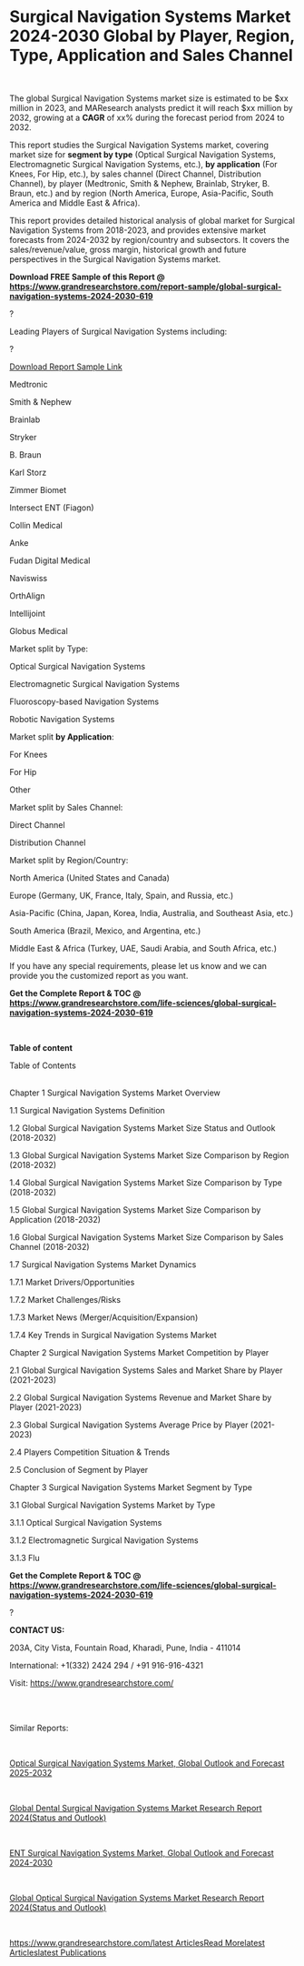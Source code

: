 <h1>Surgical Navigation Systems Market 2024-2030 Global by Player, Region, Type, Application and Sales Channel</h1><br/><p>The global Surgical Navigation Systems market size is estimated to be $xx million in 2023, and MAResearch analysts predict it will reach $xx million by 2032, growing at a <strong>CAGR</strong> of xx% during the forecast period from 2024 to 2032.</p>
 
 
 
 <p>This report studies the Surgical Navigation Systems market, covering market size for <strong>segment by type</strong> (Optical Surgical Navigation Systems, Electromagnetic Surgical Navigation Systems, etc.), <strong>by application</strong> (For Knees, For Hip, etc.), by sales channel (Direct Channel, Distribution Channel), by player (Medtronic, Smith & Nephew, Brainlab, Stryker, B. Braun, etc.) and by region (North America, Europe, Asia-Pacific, South America and Middle East & Africa).</p>
 
 
 
 <p>This report provides detailed historical analysis of global market for Surgical Navigation Systems from 2018-2023, and provides extensive market forecasts from 2024-2032 by region/country and subsectors. It covers the sales/revenue/value, gross margin, historical growth and future perspectives in the Surgical Navigation Systems market.</p>
 
 
 
 <div><b>Download FREE Sample of this Report @ <a href="https://www.grandresearchstore.com/report-sample/global-surgical-navigation-systems-2024-2030-619">https://www.grandresearchstore.com/report-sample/global-surgical-navigation-systems-2024-2030-619</a></b></div>
 
 
 
 <p>? </p>
 
 
 
 <p>Leading Players of Surgical Navigation Systems including:</p>
 
 
 
 <p>? </p>
 
 
 
 <p><a href="https://www.grandresearchstore.com/mr-admin/report-sample/global-surgical-navigation-systems-2024-2030-619">Download Report Sample Link</a></p>
 
 
 
 <p>Medtronic</p>
 
 
 
 <p>Smith & Nephew</p>
 
 
 
 <p>Brainlab</p>
 
 
 
 <p>Stryker</p>
 
 
 
 <p>B. Braun</p>
 
 
 
 <p>Karl Storz</p>
 
 
 
 <p>Zimmer Biomet</p>
 
 
 
 <p>Intersect ENT (Fiagon)</p>
 
 
 
 <p>Collin Medical</p>
 
 
 
 <p>Anke</p>
 
 
 
 <p>Fudan Digital Medical</p>
 
 
 
 <p>Naviswiss</p>
 
 
 
 <p>OrthAlign</p>
 
 
 
 <p>Intellijoint</p>
 
 
 
 <p>Globus Medical</p>
 
 
 
 <p>Market split by Type:</p>
 
 
 
 <p>Optical Surgical Navigation Systems</p>
 
 
 
 <p>Electromagnetic Surgical Navigation Systems</p>
 
 
 
 <p>Fluoroscopy-based Navigation Systems</p>
 
 
 
 <p>Robotic Navigation Systems</p>
 
 
 
 <p>Market split <strong>by Application</strong>:</p>
 
 
 
 <p>For Knees</p>
 
 
 
 <p>For Hip</p>
 
 
 
 <p>Other</p>
 
 
 
 <p>Market split by Sales Channel:</p>
 
 
 
 <p>Direct Channel</p>
 
 
 
 <p>Distribution Channel</p>
 
 
 
 <p>Market split by Region/Country:</p>
 
 
 
 <p>North America (United States and Canada)</p>
 
 
 
 <p>Europe (Germany, UK, France, Italy, Spain, and Russia, etc.)</p>
 
 
 
 <p>Asia-Pacific (China, Japan, Korea, India, Australia, and Southeast Asia, etc.)</p>
 
 
 
 <p>South America (Brazil, Mexico, and Argentina, etc.)</p>
 
 
 
 <p>Middle East & Africa (Turkey, UAE, Saudi Arabia, and South Africa, etc.)</p>
 
 
 
 <p>If you have any special requirements, please let us know and we can provide you the customized report as you want.</p>
 
 
 
 <div><b>Get the Complete Report & TOC @ <a href="https://www.grandresearchstore.com/life-sciences/global-surgical-navigation-systems-2024-2030-619">https://www.grandresearchstore.com/life-sciences/global-surgical-navigation-systems-2024-2030-619</a></b></div>
 
 
 
 <p><br />
 
 <b>Table of content</b></p>
 
 
 
 <p>Table of Contents<br />
 
 <br />
 
 Chapter 1 Surgical Navigation Systems Market Overview<br />
 
 1.1 Surgical Navigation Systems Definition<br />
 
 1.2 Global Surgical Navigation Systems Market Size Status and Outlook (2018-2032)<br />
 
 1.3 Global Surgical Navigation Systems Market Size Comparison by Region (2018-2032)<br />
 
 1.4 Global Surgical Navigation Systems Market Size Comparison by Type (2018-2032)<br />
 
 1.5 Global Surgical Navigation Systems Market Size Comparison by Application (2018-2032)<br />
 
 1.6 Global Surgical Navigation Systems Market Size Comparison by Sales Channel (2018-2032)<br />
 
 1.7 Surgical Navigation Systems Market Dynamics<br />
 
 1.7.1 Market Drivers/Opportunities<br />
 
 1.7.2 Market Challenges/Risks<br />
 
 1.7.3 Market News (Merger/Acquisition/Expansion)<br />
 
 1.7.4 Key Trends in Surgical Navigation Systems Market<br />
 
 Chapter 2 Surgical Navigation Systems Market Competition by Player<br />
 
 2.1 Global Surgical Navigation Systems Sales and Market Share by Player (2021-2023)<br />
 
 2.2 Global Surgical Navigation Systems Revenue and Market Share by Player (2021-2023)<br />
 
 2.3 Global Surgical Navigation Systems Average Price by Player (2021-2023)<br />
 
 2.4 Players Competition Situation & Trends<br />
 
 2.5 Conclusion of Segment by Player<br />
 
 Chapter 3 Surgical Navigation Systems Market Segment by Type<br />
 
 3.1 Global Surgical Navigation Systems Market by Type<br />
 
 3.1.1 Optical Surgical Navigation Systems<br />
 
 3.1.2 Electromagnetic Surgical Navigation Systems<br />
 
 3.1.3 Flu</p>
 
 
 
 <div><b>Get the Complete Report & TOC @ <a href="https://www.grandresearchstore.com/life-sciences/global-surgical-navigation-systems-2024-2030-619">https://www.grandresearchstore.com/life-sciences/global-surgical-navigation-systems-2024-2030-619</a></b></div>
 
 
 
 <p>? </p>
 
 
 
 <p><b>CONTACT US:</b><br />
 
 203A, City Vista, Fountain Road, Kharadi, Pune, India - 411014<br />
 
 International: +1(332) 2424 294 / +91 916-916-4321<br />
 
 Visit: <a href="https://www.grandresearchstore.com/">https://www.grandresearchstore.com/</a><br />
 
 <br />
 
 <br />
 
 Similar Reports:<br />
 
 <br />
 
 <a href="https://www.grandresearchstore.com/life-sciences/global-optical-surgical-navigation-systems-forecast-2025-2032-316">Optical Surgical Navigation Systems Market, Global Outlook and Forecast 2025-2032</a><br />
 
 <br />
 
 <a href="https://www.grandresearchstore.com/life-sciences/global-dental-surgical-navigation-systems-2024-253">Global Dental Surgical Navigation Systems Market Research Report 2024(Status and Outlook)</a><br />
 
 <br />
 
 <a href="https://www.grandresearchstore.com/life-sciences/global-ent-surgical-navigation-systems-forecast-2024-2030-856">ENT Surgical Navigation Systems Market, Global Outlook and Forecast 2024-2030</a><br />
 
 <br />
 
 <a href="https://www.grandresearchstore.com/life-sciences/global-optical-surgical-navigation-systems-2024-510">Global Optical Surgical Navigation Systems Market Research Report 2024(Status and Outlook)</a><br />
 
 <br />
 
 <a href="https://gyeongbokgung.com">https://www.grandresearchstore.com/</a><a href="https://hallyeomaritime.com">latest Articles</a><a href="https://jingwansa.com">Read More</a><a href="https://nguoiviet.jp/">latest Articles</a><a href="https://www.intelmarketresearch.com/">latest Publications</a></p>